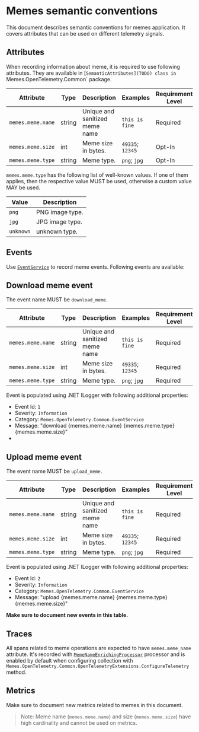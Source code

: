 # Memes semantic conventions

This document describes semantic conventions for memes application. It covers attributes that can be used on different telemetry signals.

## Attributes

When recording information about meme, it is required to use following attributes. They are available in [`SemanticAttributes](TODO) class in `Memes.OpenTelemetry.Common` package. 

<!-- semconv memes.meme -->
| Attribute  | Type | Description  | Examples  | Requirement Level |
|---|---|---|---|---|
| `memes.meme.name` | string | Unique and sanitized meme name | `this is fine` | Required |
| `memes.meme.size` | int | Meme size in bytes. | `49335`; `12345` | Opt-In |
| `memes.meme.type` | string | Meme type. | `png`; `jpg` | Opt-In |

`memes.meme.type` has the following list of well-known values. If one of them applies, then the respective value MUST be used, otherwise a custom value MAY be used.

| Value  | Description |
|---|---|
| `png` | PNG image type. |
| `jpg` | JPG image type. |
| `unknown` | unknown type. |
<!-- endsemconv -->

## Events

Use [`EventService`](TODO) to record meme events. Following events are available:

## Download meme event

<!-- semconv meme.download.event -->
The event name MUST be `download_meme`.

| Attribute  | Type | Description  | Examples  | Requirement Level |
|---|---|---|---|---|
| `memes.meme.name` | string | Unique and sanitized meme name | `this is fine` | Required |
| `memes.meme.size` | int | Meme size in bytes. | `49335`; `12345` | Required |
| `memes.meme.type` | string | Meme type. | `png`; `jpg` | Required |
<!-- endsemconv -->

Event is populated using .NET ILogger with following additional properties:
- Event Id: `1`
- Severity: `Information`
- Category: `Memes.OpenTelemetry.Common.EventService`
- Message: "download {memes.meme.name} {memes.meme.type} {memes.meme.size}"
- 
## Upload meme event

<!-- semconv meme.upload.event -->
The event name MUST be `upload_meme`.

| Attribute  | Type | Description  | Examples  | Requirement Level |
|---|---|---|---|---|
| `memes.meme.name` | string | Unique and sanitized meme name | `this is fine` | Required |
| `memes.meme.size` | int | Meme size in bytes. | `49335`; `12345` | Required |
| `memes.meme.type` | string | Meme type. | `png`; `jpg` | Required |
<!-- endsemconv -->

Event is populated using .NET ILogger with following additional properties:
- Event Id: `2`
- Severity: `Information`
- Category: `Memes.OpenTelemetry.Common.EventService`
- Message: "upload {memes.meme.name} {memes.meme.type} {memes.meme.size}"

**Make sure to document new events in this table.**

## Traces

All spans related to meme operations are expected to have `memes.meme_name` attribute. It's recorded with [`MemeNameEnrichingProcessor`](TODO) processor and is enabled by default when configuring collection with `Memes.OpenTelemetry.Common.OpenTelemetryExtensions.ConfigureTelemetry` method.

## Metrics

Make sure to document new metrics related to memes in this document. 

>Note: Meme name (`memes.meme.name`) and size (`memes.meme.size`) have high cardinality and cannot be used on metrics. 


